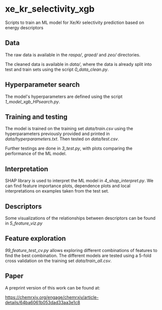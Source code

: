 # xe_kr_selectivity_xgb
Scripts to train an ML model for Xe/Kr selectivity prediction based on energy descriptors

## Data

The raw data is available in the *raspa/*, *graed/* and *zeo/* directories.

The cleaned data is available in *data/*, where the data is already split into test and train sets using the script *0_data_clean.py*.

## Hyperparameter search

The model's hyperparameters are defined using the script *1_model_xgb_HPsearch.py*.

## Training and testing

The model is trained on the training set *data/train.csv* using the hyperparameters previously provided and printed in *data/hyperparameters.txt*.
Then tested on *data/test.csv*.

Further testings are done in *3_test.py*, with plots comparing the performance of the ML model.

## Interpretation

SHAP library is used to interpret the ML model in *4_shap_interpret.py*. We can find feature importance plots, dependence plots and local interpretations on examples taken from the test set.

## Descriptors

Some visualizations of the relationships between descriptors can be found in *5_feature_viz.py*

## Feature exploration

*99_feature_test_cv.py* allows exploring different combinations of features to find the best combination. The different models are tested using a 5-fold cross validation on the training set *data/train_all.csv*.

## Paper

A preprint version of this work can be found at:

https://chemrxiv.org/engage/chemrxiv/article-details/64ba6061b053dad33aa3e1c8